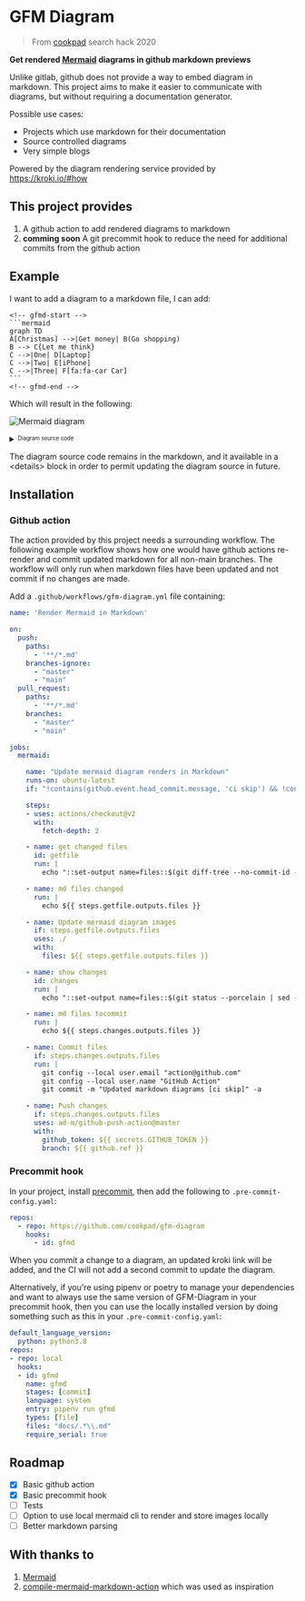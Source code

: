 # GFM Diagram

> From [cookpad](https://cookpad.com) search hack 2020



**Get rendered [Mermaid](https://mermaid-js.github.io/mermaid/#/) diagrams in github markdown previews**


Unlike gitlab, github does not provide a way to embed diagram in markdown. This project aims to make it easier to communicate with diagrams, but without requiring a documentation generator.


Possible use cases:


- Projects which use markdown for their documentation
- Source controlled diagrams
- Very simple blogs

Powered by the diagram rendering service provided by https://kroki.io/#how


## This project provides

1. A github action to add rendered diagrams to markdown
1. **comming soon** A git precommit hook to reduce the need for additional commits from the github action

## Example

I want to add a diagram to a markdown file, I can add:


    <!-- gfmd-start -->
    ```mermaid
    graph TD
    A[Christmas] -->|Get money| B(Go shopping)
    B --> C{Let me think}
    C -->|One| D[Laptop]
    C -->|Two| E[iPhone]
    C -->|Three| F[fa:fa-car Car]
    ```
    <!-- gfmd-end -->

Which will result in the following:


<!-- gfmd-start -->
![Mermaid diagram](https://kroki.io/mermaid/svg/eNpLL0osyFAIceFyjHbOKMosLslNLI5V0NW1q3FPLVHIzc9LraxRcNJwz1cozsgvKMjMS9fkcgLJKzhX-4BUpCqUZGTmZddyOYN1-eel1ii4RPskFpTkF8RCBUPK82sUXKMzAzKA5sEFM4pSgWrdotMSrdISdZMTixScE4tiAXpCLw8=)

<details>
<summary><sup><sub>Diagram source code</sub></sup></summary>

```mermaid
graph TD
A[Christmas] -->|Get money| B(Go shopping)
B --> C{Let me think}
C -->|One| D[Laptop]
C -->|Two| E[iPhone]
C -->|Three| F[fa:fa-car Car]
```
</details>
<!-- gfmd-end -->

The diagram source code remains in the markdown, and it available in a &lt;details> block in order to permit updating the diagram source in future.


## Installation

### Github action

The action provided by this project needs a surrounding workflow. The following example workflow shows how one would have github actions re-render and commit updated markdown for all non-main branches. The workflow will only run when markdown files have been updated and not commit if no changes are made.


Add a `.github/workflows/gfm-diagram.yml` file containing:


```yaml
name: 'Render Mermaid in Markdown'

on:
  push:
    paths:
      - '**/*.md'
    branches-ignore:
      - "master"
      - "main"
  pull_request:
    paths:
      - '**/*.md'
    branches:
      - "master"
      - "main"

jobs:
  mermaid:

    name: "Update mermaid diagram renders in Markdown"
    runs-on: ubuntu-latest
    if: "!contains(github.event.head_commit.message, 'ci skip') && !contains(github.event.head_commit.message, 'skip ci')"

    steps:
    - uses: actions/checkout@v2
      with:
        fetch-depth: 2

    - name: get changed files
      id: getfile
      run: |
        echo "::set-output name=files::$(git diff-tree --no-commit-id --name-only -r ${{ github.sha }} | grep -e '.*\.md$' | xargs)"

    - name: md files changed
      run: |
        echo ${{ steps.getfile.outputs.files }}

    - name: Update mermaid diagram images
      if: steps.getfile.outputs.files
      uses: ./
      with:
        files: ${{ steps.getfile.outputs.files }}

    - name: show changes
      id: changes
      run: |
        echo "::set-output name=files::$(git status --porcelain | sed -e 's!.*/!!' | xargs)"

    - name: md files tocommit
      run: |
        echo ${{ steps.changes.outputs.files }}

    - name: Commit files
      if: steps.changes.outputs.files
      run: |
        git config --local user.email "action@github.com"
        git config --local user.name "GitHub Action"
        git commit -m "Updated markdown diagrams [ci skip]" -a

    - name: Push changes
      if: steps.changes.outputs.files
      uses: ad-m/github-push-action@master
      with:
        github_token: ${{ secrets.GITHUB_TOKEN }}
        branch: ${{ github.ref }}

```

### Precommit hook

In your project, install [precommit](https://pre-commit.com/), then add the following to `.pre-commit-config.yaml`:


```yaml
repos:
  - repo: https://github.com/cookpad/gfm-diagram
    hooks:
      - id: gfmd
```

When you commit a change to a diagram, an updated kroki link will be added, and the CI will not add a second commit to update the diagram.

Alternatively, if you're using pipenv or poetry to manage your dependencies and want to always use the same version of GFM-Diagram in your precommit hook, then you can use the locally installed version by doing something such as this in your `.pre-commit-config.yaml`:

```yaml
default_language_version:
  python: python3.8
repos:
- repo: local
  hooks:
  - id: gfmd
    name: gfmd
    stages: [commit]
    language: system
    entry: pipenv run gfmd
    types: [file]
    files: "docs/.*\\.md"
    require_serial: true
```

## Roadmap

- [x] Basic github action
- [x] Basic precommit hook
- [ ] Tests
- [ ] Option to use local mermaid cli to render and store images locally
- [ ] Better markdown parsing

## With thanks to

1. [Mermaid](https://mermaid-js.github.io/mermaid/#/)
1. [compile-mermaid-markdown-action](https://github.com/neenjaw/compile-mermaid-markdown-action) which was used as inspiration
